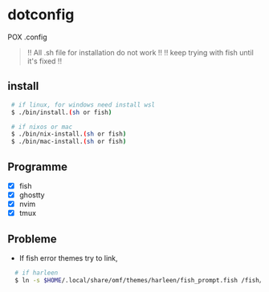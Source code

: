 # dotconfig

POX .config

> !! All .sh file for installation do not work !!
> !! keep trying with fish until it's fixed !!

## install

```bash
 # if linux, for windows need install wsl
 $ ./bin/install.(sh or fish)

 # if nixos or mac
 $ ./bin/nix-install.(sh or fish)
 $ ./bin/mac-install.(sh or fish)
```

## Programme

  - [x] fish
  - [x] ghostty
  - [x] nvim
  - [x] tmux

## Probleme

* If fish error themes try to link,

```bash
  # if harleen 
  $ ln -s $HOME/.local/share/omf/themes/harleen/fish_prompt.fish /fish/functions
```
